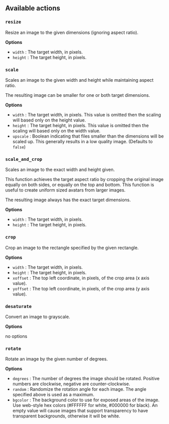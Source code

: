 

## Available actions

### `resize`

Resize an image to the given dimensions (ignoring aspect ratio).

__Options__

- `width` : The target width, in pixels.
- `height` : The target height, in pixels.

### `scale`

Scales an image to the given width and height while maintaining aspect ratio.

The resulting image can be smaller for one or both target dimensions.

__Options__

- `width` : The target width, in pixels. This value is omitted then the scaling will based only on the height value.
- `height` : The target height, in pixels. This value is omitted then the scaling will based only on the width value.
- `upscale` : Boolean indicating that files smaller than the dimensions will be scaled
up. This generally results in a low quality image. (Defaults to `false`)

### `scale_and_crop`

Scales an image to the exact width and height given.

This function achieves the target aspect ratio by cropping the original image
equally on both sides, or equally on the top and bottom. This function is
useful to create uniform sized avatars from larger images.

The resulting image always has the exact target dimensions.

__Options__

- `width` : The target width, in pixels.
- `height` : The target height, in pixels.


### `crop`

Crop an image to the rectangle specified by the given rectangle.

__Options__

- `width` : The target width, in pixels.
- `height` : The target height, in pixels.
- `xoffset` : The top left coordinate, in pixels, of the crop area (x axis value).
- `yoffset` : The top left coordinate, in pixels, of the crop area (y axis value).


### `desaturate`

Convert an image to grayscale.

__Options__

no options

### `rotate`

Rotate an image by the given number of degrees.

__Options__

- `degrees` : The number of degrees the image should be rotated. Positive numbers are clockwise, negative are counter-clockwise.
- `random` : Randomize the rotation angle for each image. The angle specified above is used as a maximum.
- `bgcolor` : The background color to use for exposed areas of the image. Use web-style hex colors (#FFFFFF for white, #000000 for black). An empty value will cause images that support transparency to have transparent backgrounds, otherwise it will be white.